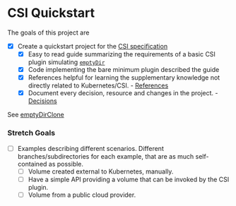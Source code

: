 # CSI Quickstart

The goals of this project are

- [x] Create a quickstart project for the [CSI specification](https://github.com/container-storage-interface/spec/blob/master/spec.md)
    - [x] Easy to read guide summarizing the requirements of a basic CSI plugin simulating [`emptyDir`](https://kubernetes.io/docs/concepts/storage/volumes/#emptydir)
    - [x] Code implementing the bare minimum plugin described the guide
    - [x] References helpful for learning the supplementary knowledge not directly related to Kubernetes/CSI. - [References](./emptyDirClone/README.md#readingreferences)
    - [x] Document every decision, resource and changes in the project. - [Decisions](./emptyDirClone/docs/decisions.md)

See [emptyDirClone](./emptyDirClone/)

### Stretch Goals
- [ ] Examples describing different scenarios. Different branches/subdirectories for each example, that are as much self-contained as possible.
    - [ ] Volume created external to Kubernetes, manually.
    - [ ] Have a simple API providing a volume that can be invoked by the CSI plugin.
    - [ ] Volume from a public cloud provider.
